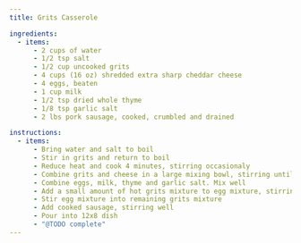 ```yaml
---
title: Grits Casserole

ingredients:
  - items:
      - 2 cups of water
      - 1/2 tsp salt
      - 1/2 cup uncooked grits
      - 4 cups (16 oz) shredded extra sharp cheddar cheese
      - 4 eggs, beaten
      - 1 cup milk
      - 1/2 tsp dried whole thyme
      - 1/8 tsp garlic salt
      - 2 lbs pork sausage, cooked, crumbled and drained

instructions:
  - items:
      - Bring water and salt to boil
      - Stir in grits and return to boil
      - Reduce heat and cook 4 minutes, stirring occasionaly
      - Combine grits and cheese in a large mixing bowl, stirring until cheese is melted
      - Combine eggs, milk, thyme and garlic salt. Mix well
      - Add a small amount of hot grits mixture to egg mixture, stirring well
      - Stir egg mixture into remaining grits mixture
      - Add cooked sausage, stirring well
      - Pour into 12x8 dish
      - "@TODO complete"
---
```


<Recipe />
